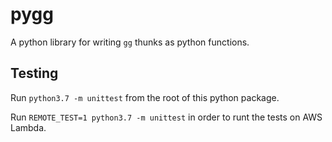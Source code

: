# pygg

A python library for writing `gg` thunks as python functions.

## Testing

Run `python3.7 -m unittest` from the root of this python package.

Run `REMOTE_TEST=1 python3.7 -m unittest` in order to runt the tests on AWS
Lambda.
